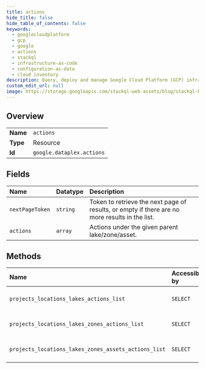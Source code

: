 ```yaml
---
title: actions
hide_title: false
hide_table_of_contents: false
keywords:
  - googlecloudplatform
  - gcp
  - google
  - actions
  - stackql
  - infrastructure-as-code
  - configuration-as-data
  - cloud inventory
description: Query, deploy and manage Google Cloud Platform (GCP) infrastructure and resources using SQL
custom_edit_url: null
image: https://storage.googleapis.com/stackql-web-assets/blog/stackql-blog-post-featured-image.png
---
```

  
    

## Overview
<table><tbody>
<tr><td><b>Name</b></td><td><code>actions</code></td></tr>
<tr><td><b>Type</b></td><td>Resource</td></tr>
<tr><td><b>Id</b></td><td><code>google.dataplex.actions</code></td></tr>
</tbody></table>

## Fields
| Name | Datatype | Description |
|:-----|:---------|:------------|
| `nextPageToken` | `string` | Token to retrieve the next page of results, or empty if there are no more results in the list. |
| `actions` | `array` | Actions under the given parent lake/zone/asset. |
## Methods
| Name | Accessible by | Required Params | Description |
|:-----|:--------------|:----------------|:------------|
| `projects_locations_lakes_actions_list` | `SELECT` | `parent` | Lists action resources in a lake. |
| `projects_locations_lakes_zones_actions_list` | `SELECT` | `parent` | Lists action resources in a zone. |
| `projects_locations_lakes_zones_assets_actions_list` | `SELECT` | `parent` | Lists action resources in an asset. |
